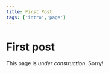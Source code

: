```yaml
---
title: First Post
tags: ['intro','page']
---
```


# First post
This page is *under construction*. Sorry!